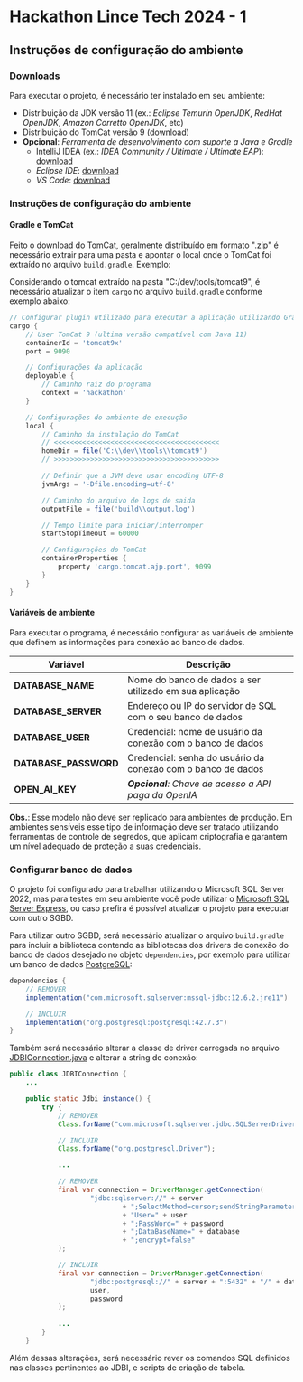 # Hackathon Lince Tech 2024 - 1

## Instruções de configuração do ambiente

### Downloads

Para executar o projeto, é necessário ter instalado em seu ambiente:

- Distribuição da JDK versão 11 (ex.: _Eclipse Temurin OpenJDK_, _RedHat OpenJDK_, _Amazon Corretto OpenJDK_, etc)
- Distribuição do TomCat versão 9 ([download](https://tomcat.apache.org/download-90.cgi))
- **Opcional**: _Ferramenta de desenvolvimento com suporte a Java e Gradle_
    - IntelliJ IDEA (ex.: _IDEA Community / Ultimate / Ultimate EAP_): [download](https://www.jetbrains.com/idea/)
    - _Eclipse IDE_: [download](https://eclipseide.org/)
    - _VS Code_: [download](https://code.visualstudio.com/download)

### Instruções de configuração do ambiente

#### Gradle e TomCat

Feito o download do TomCat, geralmente distribuído em formato ".zip" é necessário extrair para uma pasta e apontar o
local onde o TomCat foi extraído no arquivo `build.gradle`. Exemplo:

Considerando o tomcat extraído na pasta "C:/dev/tools/tomcat9", é necessário atualizar o item `cargo` no
arquivo `build.gradle` conforme exemplo abaixo:

```groovy
// Configurar plugin utilizado para executar a aplicação utilizando Gradle
cargo {
    // User TomCat 9 (ultima versão compatível com Java 11)
    containerId = 'tomcat9x'
    port = 9090

    // Configurações da aplicação
    deployable {
        // Caminho raiz do programa
        context = 'hackathon'
    }

    // Configurações do ambiente de execução
    local {
        // Caminho da instalação do TomCat
        // <<<<<<<<<<<<<<<<<<<<<<<<<<<<<<<<<<<<<<<<<
        homeDir = file('C:\\dev\\tools\\tomcat9')
        // >>>>>>>>>>>>>>>>>>>>>>>>>>>>>>>>>>>>>>>>>

        // Definir que a JVM deve usar encoding UTF-8
        jvmArgs = '-Dfile.encoding=utf-8'

        // Caminho do arquivo de logs de saida
        outputFile = file('build\\output.log')

        // Tempo limite para iniciar/interromper
        startStopTimeout = 60000

        // Configurações do TomCat
        containerProperties {
            property 'cargo.tomcat.ajp.port', 9099
        }
    }
}
```

#### Variáveis de ambiente

Para executar o programa, é necessário configurar as variáveis de ambiente que definem as informações para conexão
ao banco de dados.

| Variável              | Descrição                                                    |
|-----------------------|--------------------------------------------------------------|
| **DATABASE_NAME**     | Nome do banco de dados a ser utilizado em sua aplicação      |
| **DATABASE_SERVER**   | Endereço ou IP do servidor de SQL com o seu banco de dados   |
| **DATABASE_USER**     | Credencial: nome de usuário da conexão com o banco de dados  |
| **DATABASE_PASSWORD** | Credencial: senha do usuário da conexão com o banco de dados |
| **OPEN_AI_KEY**       | _**Opcional**: Chave de acesso a API paga da OpenIA_         |

**Obs.**: Esse modelo não deve ser replicado para ambientes de produção. Em ambientes sensíveis esse tipo de informação
deve ser tratado utilizando ferramentas de controle de segredos, que aplicam criptografia e garantem um nível adequado
de proteção a suas credenciais.

### Configurar banco de dados

O projeto foi configurado para trabalhar utilizando o Microsoft SQL Server 2022, mas para testes em seu ambiente você
pode utilizar o [Microsoft SQL Server Express](https://www.microsoft.com/pt-br/sql-server/sql-server-downloads), ou caso
prefira é possível atualizar o projeto para executar com outro SGBD.

Para utilizar outro SGBD, será necessário atualizar o arquivo `build.gradle` para incluir a biblioteca contendo as
bibliotecas dos drivers de conexão do banco de dados desejado no objeto `dependencies`, por exemplo para utilizar um
banco de dados [PostgreSQL](https://www.postgresql.org/):

```groovy
dependencies {
    // REMOVER
    implementation("com.microsoft.sqlserver:mssql-jdbc:12.6.2.jre11")

    // INCLUIR
    implementation("org.postgresql:postgresql:42.7.3")
}
```

Também será necessário alterar a classe de driver carregada no
arquivo [JDBIConnection.java](src%2Fmain%2Fjava%2Fbr%2Fcom%2Flince%2Fhackathon%2Fstandard%2FJDBIConnection.java) e 
alterar a string de conexão:

```java
public class JDBIConnection {
    ...

    public static Jdbi instance() {
        try {
            // REMOVER
            Class.forName("com.microsoft.sqlserver.jdbc.SQLServerDriver");

            // INCLUIR
            Class.forName("org.postgresql.Driver");

            ...

            // REMOVER
            final var connection = DriverManager.getConnection(
                    "jdbc:sqlserver://" + server
                            + ";SelectMethod=cursor;sendStringParametersAsUnicode=false;responseBuffering=adaptive;"
                            + "User=" + user
                            + ";PassWord=" + password
                            + ";DataBaseName=" + database
                            + ";encrypt=false"
            );

            // INCLUIR
            final var connection = DriverManager.getConnection(
                    "jdbc:postgresql://" + server + ":5432" + "/" + database, 
                    user,
                    password
            );
          
            ...
        }
    }
```

Além dessas alterações, será necessário rever os comandos SQL definidos nas classes pertinentes ao JDBI, e scripts de
criação de tabela.
